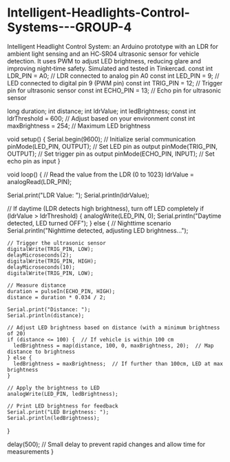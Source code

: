 # Intelligent-Headlights-Control-Systems---GROUP-4
Intelligent Headlight Control System: an Arduino prototype with an LDR for ambient light sensing and an HC‑SR04 ultrasonic sensor for vehicle detection. It uses PWM to adjust LED brightness, reducing glare and improving night‑time safety. Simulated and tested in Tinkercad.
const int LDR_PIN = A0;    // LDR connected to analog pin A0
const int LED_PIN = 9;     // LED connected to digital pin 9 (PWM pin)
const int TRIG_PIN = 12;   // Trigger pin for ultrasonic sensor
const int ECHO_PIN = 13;   // Echo pin for ultrasonic sensor

long duration;
int distance;
int ldrValue;
int ledBrightness;
const int ldrThreshold = 600;  // Adjust based on your environment
const int maxBrightness = 254; // Maximum LED brightness

void setup() {
  Serial.begin(9600);  // Initialize serial communication
  pinMode(LED_PIN, OUTPUT);  // Set LED pin as output
  pinMode(TRIG_PIN, OUTPUT); // Set trigger pin as output
  pinMode(ECHO_PIN, INPUT);  // Set echo pin as input
}

void loop() {
  // Read the value from the LDR (0 to 1023)
  ldrValue = analogRead(LDR_PIN);
  
  Serial.print("LDR Value: ");
  Serial.println(ldrValue);
  
  // If daytime (LDR detects high brightness), turn off LED completely
  if (ldrValue > ldrThreshold) {
    analogWrite(LED_PIN, 0);
    Serial.println("Daytime detected, LED turned OFF");
  } 
  else {  // Nighttime scenario
    Serial.println("Nighttime detected, adjusting LED brightness...");
    
    // Trigger the ultrasonic sensor
    digitalWrite(TRIG_PIN, LOW);
    delayMicroseconds(2);
    digitalWrite(TRIG_PIN, HIGH);
    delayMicroseconds(10);
    digitalWrite(TRIG_PIN, LOW);
  
    // Measure distance
    duration = pulseIn(ECHO_PIN, HIGH);
    distance = duration * 0.034 / 2;
  
    Serial.print("Distance: ");
    Serial.println(distance);
    
    // Adjust LED brightness based on distance (with a minimum brightness of 20)
    if (distance <= 100) {  // If vehicle is within 100 cm
      ledBrightness = map(distance, 100, 0, maxBrightness, 20);  // Map distance to brightness
    } else {
      ledBrightness = maxBrightness;  // If further than 100cm, LED at max brightness
    }
    
    // Apply the brightness to LED
    analogWrite(LED_PIN, ledBrightness);
    
    // Print LED brightness for feedback
    Serial.print("LED Brightness: ");
    Serial.println(ledBrightness);
  }

  delay(500);  // Small delay to prevent rapid changes and allow time for measurements
}
